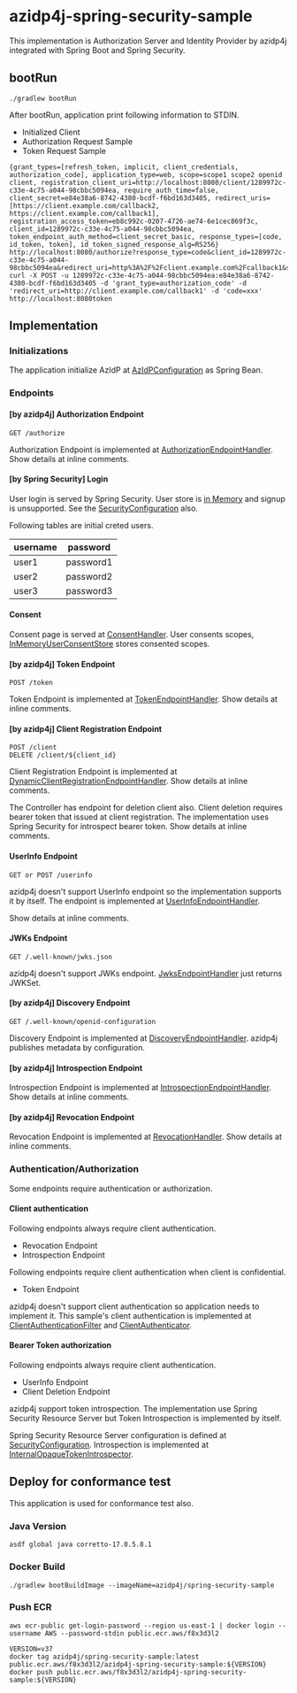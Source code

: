 # azidp4j-spring-security-sample

This implementation is Authorization Server and Identity Provider by azidp4j integrated with Spring Boot and Spring Security.

## bootRun

```
./gradlew bootRun
```

After bootRun, application print following information to STDIN.

* Initialized Client
* Authorization Request Sample
* Token Request Sample

```
{grant_types=[refresh_token, implicit, client_credentials, authorization_code], application_type=web, scope=scope1 scope2 openid client, registration_client_uri=http://localhost:8080/client/1289972c-c33e-4c75-a044-98cbbc5094ea, require_auth_time=false, client_secret=e84e38a6-8742-4380-bcdf-f6bd163d3405, redirect_uris=[https://client.example.com/callback2, https://client.example.com/callback1], registration_access_token=eb8c992c-0207-4726-ae74-6e1cec869f3c, client_id=1289972c-c33e-4c75-a044-98cbbc5094ea, token_endpoint_auth_method=client_secret_basic, response_types=[code, id_token, token], id_token_signed_response_alg=RS256}
http://localhost:8080/authorize?response_type=code&client_id=1289972c-c33e-4c75-a044-98cbbc5094ea&redirect_uri=http%3A%2F%2Fclient.example.com%2Fcallback1&scope=scope1
curl -X POST -u 1289972c-c33e-4c75-a044-98cbbc5094ea:e84e38a6-8742-4380-bcdf-f6bd163d3405 -d 'grant_type=authorization_code' -d 'redirect_uri=http://client.example.com/callback1' -d 'code=xxx' http://localhost:8080token
```

## Implementation

### Initializations

The application initialize AzIdP at [AzIdPConfiguration](https://github.com/inabajunmr/azidp4j/blob/f402ee91901900cc7f0db36d5288622516e47d19/azidp4j-spring-security-sample/src/main/java/org/azidp4j/springsecuritysample/AzIdPConfiguration.java#L35) as Spring Bean.

### Endpoints

#### [by azidp4j] Authorization Endpoint 

```
GET /authorize
```

Authorization Endpoint is implemented at [AuthorizationEndpointHandler](https://github.com/inabajunmr/azidp4j/blob/f402ee91901900cc7f0db36d5288622516e47d19/azidp4j-spring-security-sample/src/main/java/org/azidp4j/springsecuritysample/handler/AuthorizationEndpointHandler.java#L46).
Show details at inline comments. 

#### [by Spring Security] Login

User login is served by Spring Security.
User store is [in Memory](https://github.com/inabajunmr/azidp4j/blob/main/azidp4j-spring-security-sample/src/main/java/org/azidp4j/springsecuritysample/SecurityConfiguration.java#L65) and signup is unsupported.
See the [SecurityConfiguration](https://github.com/inabajunmr/azidp4j/blob/main/azidp4j-spring-security-sample/src/main/java/org/azidp4j/springsecuritysample/SecurityConfiguration.java#L47) also.

Following tables are initial creted users.

| username | password  |
|----------|-----------|
| user1    | password1 |
| user2    | password2 |
| user3    | password3 |

#### Consent

Consent page is served at [ConsentHandler](https://github.com/inabajunmr/azidp4j/blob/f402ee91901900cc7f0db36d5288622516e47d19/azidp4j-spring-security-sample/src/main/java/org/azidp4j/springsecuritysample/handler/ConsentHandler.java#L28).
User consents scopes, [InMemoryUserConsentStore](https://github.com/inabajunmr/azidp4j/blob/f402ee91901900cc7f0db36d5288622516e47d19/azidp4j-spring-security-sample/src/main/java/org/azidp4j/springsecuritysample/handler/ConsentHandler.java#L43) stores consented scopes.

#### [by azidp4j] Token Endpoint

```
POST /token
```

Token Endpoint is implemented at [TokenEndpointHandler](https://github.com/inabajunmr/azidp4j/blob/f402ee91901900cc7f0db36d5288622516e47d19/azidp4j-spring-security-sample/src/main/java/org/azidp4j/springsecuritysample/handler/TokenEndpointHandler.java#L33).
Show details at inline comments.

#### [by azidp4j] Client Registration Endpoint

```
POST /client
DELETE /client/${client_id}
```

Client Registration Endpoint is implemented at [DynamicClientRegistrationEndpointHandler](https://github.com/inabajunmr/azidp4j/blob/f402ee91901900cc7f0db36d5288622516e47d19/azidp4j-spring-security-sample/src/main/java/org/azidp4j/springsecuritysample/handler/DynamicClientRegistrationEndpointHandler.java#L34).
Show details at inline comments.

The Controller has endpoint for deletion client also.
Client deletion requires bearer token that issued at client registration.
The implementation uses Spring Security for introspect bearer token.
Show details at inline comments.

#### UserInfo Endpoint

```
GET or POST /userinfo
```

azidp4j doesn't support UserInfo endpoint so the implementation supports it by itself.
The endpoint is implemented at [UserInfoEndpointHandler](https://github.com/inabajunmr/azidp4j/blob/f402ee91901900cc7f0db36d5288622516e47d19/azidp4j-spring-security-sample/src/main/java/org/azidp4j/springsecuritysample/handler/UserInfoEndpointHandler.java#L27).

Show details at inline comments.

#### JWKs Endpoint

```
GET /.well-known/jwks.json
```

azidp4j doesn't support JWKs endpoint.
[JwksEndpointHandler](https://github.com/inabajunmr/azidp4j/blob/f402ee91901900cc7f0db36d5288622516e47d19/azidp4j-spring-security-sample/src/main/java/org/azidp4j/springsecuritysample/handler/JwksEndpointHandler.java#L23) just returns JWKSet.

#### [by azidp4j] Discovery Endpoint

```
GET /.well-known/openid-configuration
```

Discovery Endpoint is implemented at [DiscoveryEndpointHandler](https://github.com/inabajunmr/azidp4j/blob/f402ee91901900cc7f0db36d5288622516e47d19/azidp4j-spring-security-sample/src/main/java/org/azidp4j/springsecuritysample/handler/DiscoveryEndpointHandler.java#L25).
azidp4j publishes metadata by configuration.

#### [by azidp4j] Introspection Endpoint

Introspection Endpoint is implemented at [IntrospectionEndpointHandler](https://github.com/inabajunmr/azidp4j/blob/f402ee91901900cc7f0db36d5288622516e47d19/azidp4j-spring-security-sample/src/main/java/org/azidp4j/springsecuritysample/handler/IntrospectionEndpointHandler.java#L35).
Show details at inline comments.

#### [by azidp4j] Revocation Endpoint

Revocation Endpoint is implemented at [RevocationHandler](https://github.com/inabajunmr/azidp4j/blob/f402ee91901900cc7f0db36d5288622516e47d19/azidp4j-spring-security-sample/src/main/java/org/azidp4j/springsecuritysample/handler/RevocationHandler.java#L34).
Show details at inline comments.

### Authentication/Authorization

Some endpoints require authentication or authorization.

#### Client authentication

Following endpoints always require client authentication.

* Revocation Endpoint
* Introspection Endpoint

Following endpoints require client authentication when client is confidential.

* Token Endpoint

azidp4j doesn't support client authentication so application needs to implement it.
This sample's client authentication is implemented at [ClientAuthenticationFilter](https://github.com/inabajunmr/azidp4j/blob/f402ee91901900cc7f0db36d5288622516e47d19/azidp4j-spring-security-sample/src/main/java/org/azidp4j/springsecuritysample/authentication/ClientAuthenticationFilter.java) and [ClientAuthenticator](https://github.com/inabajunmr/azidp4j/blob/main/azidp4j-spring-security-sample/src/main/java/org/azidp4j/springsecuritysample/authentication/ClientAuthenticator.java).

#### Bearer Token authorization

Following endpoints always require client authentication.

* UserInfo Endpoint
* Client Deletion Endpoint

azidp4j support token introspection.
The implementation use Spring Security Resource Server but Token Introspection is implemented by itself.

Spring Security Resource Server configuration is defined at [SecurityConfiguration](https://github.com/inabajunmr/azidp4j/blob/f402ee91901900cc7f0db36d5288622516e47d19/azidp4j-spring-security-sample/src/main/java/org/azidp4j/springsecuritysample/SecurityConfiguration.java#L48).
Introspection is implemented at [InternalOpaqueTokenIntrospector](https://github.com/inabajunmr/azidp4j/blob/f402ee91901900cc7f0db36d5288622516e47d19/azidp4j-spring-security-sample/src/main/java/org/azidp4j/springsecuritysample/authentication/InternalOpaqueTokenIntrospector.java).

## Deploy for conformance test

This application is used for conformance test also.

### Java Version

```
asdf global java corretto-17.0.5.8.1    
```

### Docker Build

```
./gradlew bootBuildImage --imageName=azidp4j/spring-security-sample
```

### Push ECR

```
aws ecr-public get-login-password --region us-east-1 | docker login --username AWS --password-stdin public.ecr.aws/f8x3d3l2
```

```
VERSION=v37
docker tag azidp4j/spring-security-sample:latest public.ecr.aws/f8x3d3l2/azidp4j-spring-security-sample:${VERSION}
docker push public.ecr.aws/f8x3d3l2/azidp4j-spring-security-sample:${VERSION}
```
